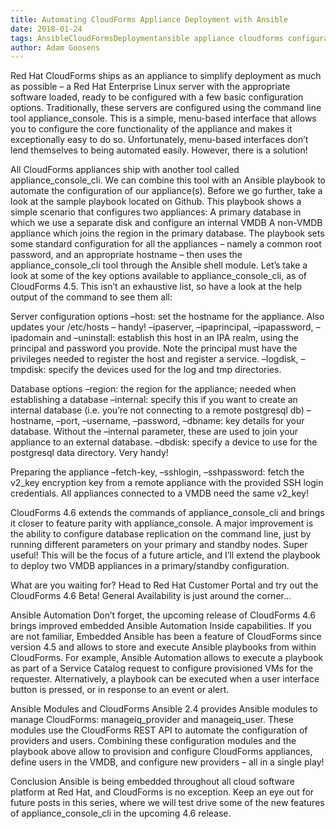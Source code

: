 ```yaml
---     
title: Automating CloudForms Appliance Deployment with Ansible
date: 2018-01-24
tags: AnsibleCloudFormsDeploymentansible appliance cloudforms configuration deployment
author: Adam Goosens
---
```


Red Hat CloudForms ships as an appliance to simplify deployment as much as possible – a Red Hat Enterprise Linux server with the appropriate software loaded, ready to be configured with a few basic configuration options.
Traditionally, these servers are configured using the command line tool appliance_console. This is a simple, menu-based interface that allows you to configure the core functionality of the appliance and makes it exceptionally easy to do so. Unfortunately, menu-based interfaces don’t lend themselves to being automated easily.
However, there is a solution!
  
All CloudForms appliances ship with another tool called appliance_console_cli. We can combine this tool with an Ansible playbook to automate the configuration of our appliance(s).
Before we go further, take a look at the sample playbook located on Github. This playbook shows a simple scenario that configures two appliances:
A primary database in which we use a separate disk and configure an internal VMDB
A non-VMDB appliance which joins the region in the primary database.
The playbook sets some standard configuration for all the appliances – namely a common root password, and an appropriate hostname – then uses the appliance_console_cli tool through the Ansible shell module.
Let’s take a look at some of the key options available to appliance_console_cli, as of CloudForms 4.5. This isn’t an exhaustive list, so have a look at the help output of the command to see them all:
  
Server configuration options
–host: set the hostname for the appliance. Also updates your /etc/hosts – handy!
–ipaserver, –ipaprincipal, –ipapassword, –ipadomain and –uninstall: establish this host in an IPA realm, using the principal and password you provide. Note the principal must have the privileges needed to register the host and register a service.
–logdisk, –tmpdisk: specify the devices used for the log and tmp directories.
  
Database options
–region: the region for the appliance; needed when establishing a database
–internal: specify this if you want to create an internal database (i.e. you’re not connecting to a remote postgresql db)
–hostname, –port, –username, –password, –dbname: key details for your database. Without the –internal parameter, these are used to join your appliance to an external database.
–dbdisk: specify a device to use for the postgresql data directory. Very handy!
  
Preparing the appliance
–fetch-key, –sshlogin, –sshpassword: fetch the v2_key encryption key from a remote appliance with the provided SSH login credentials. All appliances connected to a VMDB need the same v2_key!
  
CloudForms 4.6 extends the commands of appliance_console_cli and brings it closer to feature parity with appliance_console. A major improvement is the ability to configure database replication on the command line, just by running different parameters on your primary and standby nodes. Super useful! This will be the focus of a future article, and I’ll extend the playbook to deploy two VMDB appliances in a primary/standby configuration.
  
What are you waiting for? Head to Red Hat Customer Portal and try out the CloudForms 4.6 Beta! General Availability is just around the corner…
  
Ansible Automation
Don’t forget, the upcoming release of CloudForms 4.6 brings improved embedded Ansible Automation Inside capabilities. If you are not familiar, Embedded Ansible has been a feature of CloudForms since version 4.5 and allows to store and execute Ansible playbooks from within CloudForms.
For example, Ansible Automation allows to execute a playbook as part of a Service Catalog request to configure provisioned VMs for the requester. Alternatively, a playbook can be executed when a user interface button is pressed, or in response to an event or alert.
  
Ansible Modules and CloudForms
Ansible 2.4 provides Ansible modules to manage CloudForms: manageiq_provider and manageiq_user. These modules use the CloudForms REST API to automate the configuration of providers and users.
Combining these configuration modules and the playbook above allow to provision and configure CloudForms appliances, define users in the VMDB, and configure new providers – all in a single play!
  
Conclusion
Ansible is being embedded throughout all cloud software platform at Red Hat, and CloudForms is no exception. Keep an eye out for future posts in this series, where we will test drive some of the new features of appliance_console_cli in the upcoming 4.6 release.
